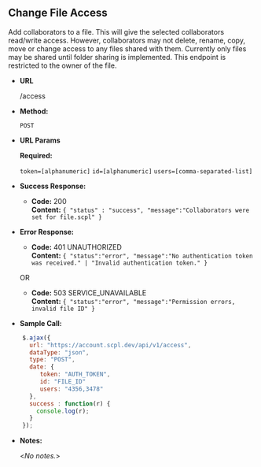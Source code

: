 **Change File Access**
----
Add collaborators to a file. This will give the selected collaborators read/write access. However, collaborators may not delete, rename, copy, move or change access to any files shared with them. Currently only files may be shared until folder sharing is implemented. This endpoint is restricted to the owner of the file.

* **URL**

   /access

* **Method:**

   `POST`

*  **URL Params**

   **Required:**

   `token=[alphanumeric]`
   `id=[alphanumeric]`
   `users=[comma-separated-list]`

* **Success Response:**

  * **Code:** 200 <br />
    **Content:** `{ "status" : "success", "message":"Collaborators were set for file.scpl" }`

* **Error Response:**

  * **Code:** 401 UNAUTHORIZED <br />
    **Content:** `{ "status":"error", "message":"No authentication token was received." | "Invalid authentication token." }`

  OR

  * **Code:** 503 SERVICE_UNAVAILABLE <br />
    **Content:** `{ "status":"error", "message":"Permission errors, invalid file ID" }`

* **Sample Call:**

```javascript
    $.ajax({
      url: "https://account.scpl.dev/api/v1/access",
      dataType: "json",
      type: "POST",
      date: {
         token: "AUTH_TOKEN",
         id: "FILE_ID"
         users: "4356,3478"
      },
      success : function(r) {
        console.log(r);
      }
    });
  ```

* **Notes:**

  <_No notes._>
